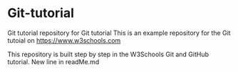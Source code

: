# Git-tutorial
Git tutorial repository for Git tutorial
This is an example repository for the Git tutoial on https://www.w3schools.com

This repository is built step by step in the W3Schools Git and GitHub tutorial.
New line in readMe.md
